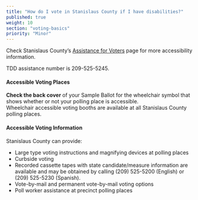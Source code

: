 ```yaml
---
title: "How do I vote in Stanislaus County if I have disabilities?"
published: true
weight: 10
section: "voting-basics"
priority: "Minor"
---
```


Check Stanislaus County’s [Assistance for Voters](http://stanvote.com/assist-voter.shtm) page for more accessibility information. 

TDD assistance number is 209-525-5245.  

#### Accessible Voting Places  

**Check the back cover** of your Sample Ballot for the wheelchair symbol that shows whether or not your polling place is accessible.  
Wheelchair accessible voting booths are available at all Stanislaus County polling places.  

#### Accessible Voting Information 

Stanislaus County can provide:  
- Large type voting instructions and magnifying devices at polling places 
- Curbside voting 
- Recorded cassette tapes with state candidate/measure information are available and may be obtained by calling (209) 525-5200 (English) or (209) 525-5230 (Spanish).  
- Vote-by-mail and permanent vote-by-mail voting options  
- Poll worker assistance at precinct polling places  
